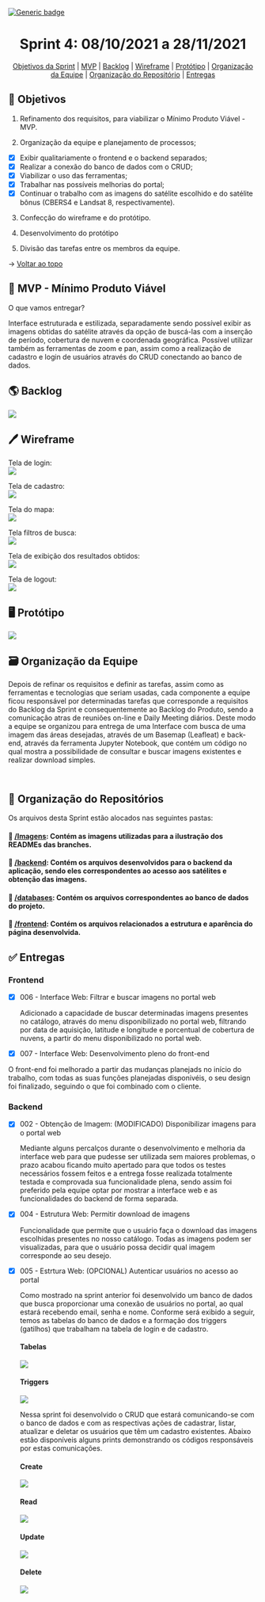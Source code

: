 [![Generic badge](https://img.shields.io/badge/STATUS%20DA%20SPRINT-CONCLUÍDA-green)](https://shields.io/)
<br id="topo">
<h1 align="center"> Sprint 4: 08/10/2021 a 28/11/2021 </h1>
<p align="center"> 
    <a href="#objetivos">Objetivos da Sprint</a> |
    <a href="#mvp">MVP</a> |
    <a href="#backlog">Backlog</a> |
    <a href="#wireframe">Wireframe</a> | 
    <a href="#prototipo">Protótipo</a> | 
    <a href="#org">Organização da Equipe</a> | 
    <a href="#repo">Organização do Repositório</a> |
    <a href="#entregas">Entregas</a> 
 </p>
 
<span id="objetivos">

## 🎯 Objetivos

1. Refinamento dos requisitos, para viabilizar o Mínimo Produto Viável - MVP.

2. Organização da equipe e planejamento de processos;

- [x] Exibir qualitariamente o frontend e o backend separados;
- [x] Realizar a conexão do banco de dados com o CRUD;
- [x] Viabilizar o uso das ferramentas;
- [x] Trabalhar nas possíveis melhorias do portal;
- [x] Continuar o trabalho com as imagens do satélite escolhido e do satélite bônus (CBERS4 e Landsat 8, respectivamente).

3. Confecção do wireframe e do protótipo.

4. Desenvolvimento do protótipo

5. Divisão das tarefas entre os membros da equipe.
 
→ [Voltar ao topo](#topo)

<span id="mvp">

## 🛴 MVP - Mínimo Produto Viável

<p>O que vamos entregar?</p>

 Interface estruturada e estilizada, separadamente sendo possível exibir as imagens obtidas do satélite através da opção de buscá-las com a inserção de período, cobertura de nuvem e coordenada geográfica. Possível utilizar também as ferramentas de zoom e pan, assim como a realização de cadastro e login de usuários através do CRUD conectando ao banco de dados.
    
<span id="backlog">

## 🌎 Backlog

![](https://github.com/grupo-3dsm/Sirius-repoP.I/blob/sprint-4/Imagens/Sprint4-Backlog.png)

<span id="wireframe">

## 🖊️ Wireframe

Tela de login:   
![](https://github.com/grupo-3dsm/Sirius-repoP.I/blob/sprint-4/Imagens/Sprint4-Wireframe-Login.png)

Tela de cadastro:   
![](https://github.com/grupo-3dsm/Sirius-repoP.I/blob/sprint-4/Imagens/Sprint4-Wireframe-Cadastro.png)

Tela do mapa:   
![](https://github.com/grupo-3dsm/Sirius-repoP.I/blob/sprint-4/Imagens/Sprint4-Wireframe-Mapa.png)

Tela filtros de busca:   
![](https://github.com/grupo-3dsm/Sirius-repoP.I/blob/sprint-4/Imagens/Sprint4-Wireframe-Filtros.png)

Tela de exibição dos resultados obtidos:   
![](https://github.com/grupo-3dsm/Sirius-repoP.I/blob/sprint-4/Imagens/Sprint4-Wireframe-Resultados.png)

Tela de logout:   
![](https://github.com/grupo-3dsm/Sirius-repoP.I/blob/sprint-4/Imagens/Sprint4-Wireframe-Logout.png)

<span id="prototipo">

## :desktop_computer: Protótipo

![](https://github.com/grupo-3dsm/Sirius-repoP.I/blob/sprint-4/Imagens/Sprint4-Prototipo.gif)    

<span id="org">

## 🗃️ Organização da Equipe

Depois de refinar os requisitos e definir as tarefas, assim como as ferramentas e tecnologias que seriam usadas, cada componente a equipe ficou responsável por determinadas
tarefas que corresponde a requisitos do Backlog da Sprint e consequentemente ao Backlog do Produto, sendo a comunicação atras de reuniões on-line e Daily Meeting diários.
Deste modo a equipe se organizou para entrega de uma Interface com busca de uma imagem das áreas desejadas, através de um Basemap (Leafleat) e back-end, 
através da ferramenta Jupyter Notebook, que contém um código no qual mostra a possibilidade de consultar e buscar imagens existentes e realizar download simples.

![]()

![]()

<span id="repo">

## :file_folder: Organização do Repositórios 

Os arquivos desta Sprint estão alocados nas seguintes pastas:
#### 📁 <a href="https://github.com/grupo-3dsm/Sirius-repoP.I/tree/sprint-4/Imagens">/Imagens</a>: Contém as imagens utilizadas para a ilustração dos READMEs das branches.
#### 📁 <a href="https://github.com/grupo-3dsm/Sirius-repoP.I/tree/sprint-4/backend">/backend</a>: Contém os arquivos desenvolvidos para o backend da aplicação, sendo eles correspondentes ao acesso aos satélites e obtenção das imagens.
#### 📁 <a href="https://github.com/grupo-3dsm/Sirius-repoP.I/tree/sprint-4/databases">/databases</a>: Contém os arquivos correspondentes ao banco de dados do projeto.
#### 📁 <a href="https://github.com/grupo-3dsm/Sirius-repoP.I/tree/sprint-4/frontend">/frontend</a>: Contém os arquivos relacionados a estrutura e aparência do página desenvolvida.
    
    
    
<span id="entregas">

## :white_check_mark: Entregas
    
### Frontend
    
- [x] 006 - Interface Web: Filtrar e buscar imagens no portal web

    Adicionado a capacidade de buscar determinadas imagens presentes no catálogo, através do menu disponibilizado no portal web, filtrando por data de aquisição, latitude e longitude e porcentual de cobertura de nuvens, a partir do menu disponibilizado no portal web.  
 
- [x] 007 - Interface Web: Desenvolvimento pleno do front-end
    
O front-end foi melhorado a partir das mudanças planejads no início do trabalho, com todas as suas funções planejadas disponivéis, o seu design foi finalizado, seguindo o que foi combinado com o cliente.
    
### Backend

- [x] 002 - Obtenção de Imagem: (MODIFICADO) Disponibilizar imagens para o portal web
    
    Mediante alguns percalços durante o desenvolvimento e melhoria da interface web para que pudesse ser utilizada sem maiores problemas, o prazo acabou ficando muito apertado para que todos os testes necessários fossem feitos e a entrega fosse realizada totalmente testada e comprovada sua funcionalidade plena, sendo assim foi preferido pela equipe optar por mostrar a interface web e as funcionalidades do backend de forma separada.       
    
- [x] 004 - Estrutura Web: Permitir download de imagens
    
    Funcionalidade que permite que o usuário faça o download das imagens escolhidas presentes no nosso catálogo. Todas as imagens podem ser visualizadas, para que o usuário possa decidir qual imagem corresponde ao seu desejo.

- [x] 005 - Estrtura Web: (OPCIONAL) Autenticar usuários no acesso ao portal  
    
    Como mostrado na sprint anterior foi desenvolvido um banco de dados que busca proporcionar uma conexão de usuários no portal, ao qual estará recebendo email, senha e nome. Conforme será exibido a seguir, temos as tabelas do banco de dados e a formação dos triggers (gatilhos) que trabalham na tabela de login e de cadastro.
    
    #### Tabelas
    
    <img src = "https://github.com/grupo-3dsm/Sirius-repoP.I/blob/main/Imagens/Sprint3-DataBase-Table.png">
                
    #### Triggers
    
    <img src = "https://github.com/grupo-3dsm/Sirius-repoP.I/blob/main/Imagens/Sprint3-DataBase-Trigger.png">
    
    Nessa sprint foi desenvolvido o CRUD que estará comunicando-se com o banco de dados e com as respectivas ações de cadastrar, listar, atualizar e deletar os usuários que têm um cadastro existentes. Abaixo estão disponíveis alguns prints demonstrando os códigos responsáveis por estas comunicações.
    
    #### Create
    
    <img src = "https://github.com/grupo-3dsm/Sirius-repoP.I/blob/main/Imagens/Sprint4-CRUD-Create.png">
                
    #### Read
    
    <img src = "https://github.com/grupo-3dsm/Sirius-repoP.I/blob/main/Imagens/Sprint4-CRUD-Read.png">
    
    #### Update
    
    <img src = "https://github.com/grupo-3dsm/Sirius-repoP.I/blob/main/Imagens/Sprint4-CRUD-Update.png">
                
    #### Delete
    
    <img src = "https://github.com/grupo-3dsm/Sirius-repoP.I/blob/main/Imagens/Sprint4-CRUD-Delete.png">
    
    




